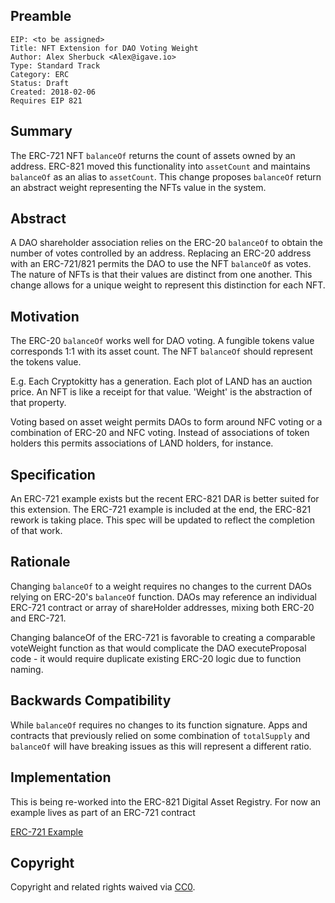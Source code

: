 

## Preamble

    EIP: <to be assigned>
    Title: NFT Extension for DAO Voting Weight
    Author: Alex Sherbuck <Alex@igave.io>
    Type: Standard Track
    Category: ERC
    Status: Draft
    Created: 2018-02-06
    Requires EIP 821


##  Summary
The ERC-721 NFT `balanceOf` returns the count of assets owned by an address. ERC-821 moved this functionality into `assetCount` and maintains `balanceOf` as an alias to `assetCount`. This change proposes `balanceOf` return an abstract weight representing the NFTs value in the system.

## Abstract
A DAO shareholder association relies on the ERC-20 `balanceOf` to obtain the number of votes controlled by an address. Replacing an ERC-20 address with an ERC-721/821 permits the DAO to use the NFT `balanceOf` as votes. The nature of NFTs is that their values are distinct from one another. This change allows for a unique weight to represent this distinction for each NFT.

## Motivation
The ERC-20 `balanceOf` works well for DAO voting. A fungible tokens value corresponds 1:1 with its asset count. The NFT `balanceOf` should represent the tokens value.

E.g. Each Cryptokitty has a generation. Each plot of LAND has an auction price. An NFT is like a receipt for that value. 'Weight' is the abstraction of that property.

Voting based on asset weight permits DAOs to form around NFC voting or a combination of ERC-20 and NFC voting. Instead of associations of token holders this permits associations of LAND holders, for instance.

## Specification

An ERC-721 example exists but the recent ERC-821 DAR is better suited for this extension. The ERC-721 example is included at the end, the ERC-821 rework is taking place. This spec will be updated to reflect the completion of that work.

## Rationale
Changing `balanceOf` to a weight requires no changes to the current DAOs relying on ERC-20's `balanceOf` function. DAOs may reference an individual ERC-721 contract or array of shareHolder addresses, mixing both ERC-20 and ERC-721.

Changing balanceOf of the ERC-721 is favorable to creating a comparable voteWeight function as that would complicate the DAO executeProposal code - it would require duplicate existing ERC-20 logic due to function naming.

## Backwards Compatibility
While `balanceOf` requires no changes to its function signature. Apps and contracts that previously relied on some combination of `totalSupply` and `balanceOf` will have breaking issues as this will represent a different ratio.

## Implementation

This is being re-worked into the ERC-821 Digital Asset Registry. For now an example lives as part of an ERC-721 contract

[ERC-721 Example](https://github.com/tenthirtyone/zeppelin-solidity/tree/voting-weight)

## Copyright
Copyright and related rights waived via [CC0](https://creativecommons.org/publicdomain/zero/1.0/).
